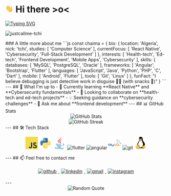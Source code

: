 # <img src="https://raw.githubusercontent.com/ABSphreak/ABSphreak/master/gifs/Hi.gif" width="5%"> Hi there >o<
<a href="https://git.io/typing-svg"><img src="https://readme-typing-svg.demolab.com?font=Fira+Code&size=16&duration=7000&pause=1000&color=5CF713&background=FFFFFF00&width=435&lines=~%24I+love+to+code+things+that+matter+.+.+.+" alt="Typing SVG" /></a>
<p align="left"> <img src="https://komarev.com/ghpvc/?username=justcallme-tchi&label=Profile%20views&color=0e75b6&style=flat" alt="justcallme-tchi" /> </p>
### A little more about me
```js
const chaima = {
  bio: {
    location: 'Algeria',
    nick: 'tchi',
    studies: [ 'Computer Science' ],
    currentFocus: [ 'React Native', 'Cybersecurity', 'Full-Stack Development' ]
  },
  interests: [ 'Health-tech', 'Ed-tech', 'Frontend Development', 'Mobile Apps', 'Cybersecurity' ],
  skills: {
    databases: [ 'MySQL', 'PostgreSQL', 'Oracle' ],
    frameworks: [ 'Angular', 'Bootstrap', 'Flutter' ],
    languages: [ 'JavaScript', 'Java', 'Python', 'PHP', 'C', 'Dart' ],
    mobile: [ 'Android', 'Flutter' ],
    tools: [ 'Git', 'Linux' ]
  },
  funFact: "I believe debugging is just detective work in disguise 🕵️‍♀️ (with snacks 🍫)"
}
```
---
## 🚀 What I'm up to
- 🔭 Currently learning **React Native** and **Cybersecurity fundamentals**
- 🤝 Looking to collaborate on **health-tech and ed-tech projects**
- 💡 Seeking guidance on **cybersecurity challenges**
- 💬 Ask me about **frontend development**
---
## 📊 GitHub Stats
<div align="center">
  <img src="https://github-readme-stats.vercel.app/api?username=justcallme-tchi&show_icons=true&theme=radical&hide_border=true&count_private=true" alt="GitHub Stats" />
</div>
<div align="center">
  <img src="https://github-readme-streak-stats.herokuapp.com/?user=justcallme-tchi&theme=radical&hide_border=true" alt="GitHub Streak" />
</div>
---
## 🛠️ Tech Stack
<p align="center">
  <img src="https://raw.githubusercontent.com/devicons/devicon/master/icons/javascript/javascript-original.svg" alt="javascript" width="40" height="40"/>
  <img src="https://raw.githubusercontent.com/devicons/devicon/master/icons/python/python-original.svg" alt="python" width="40" height="40"/>
  <img src="https://raw.githubusercontent.com/devicons/devicon/master/icons/java/java-original.svg" alt="java" width="40" height="40"/>
  <img src="https://www.vectorlogo.zone/logos/flutterio/flutterio-icon.svg" alt="flutter" width="40" height="40"/>
  <img src="https://angular.io/assets/images/logos/angular/angular.svg" alt="angular" width="40" height="40"/>
  <img src="https://raw.githubusercontent.com/devicons/devicon/master/icons/mysql/mysql-original-wordmark.svg" alt="mysql" width="40" height="40"/>
  <img src="https://www.vectorlogo.zone/logos/git-scm/git-scm-icon.svg" alt="git" width="40" height="40"/>
  <img src="https://raw.githubusercontent.com/devicons/devicon/master/icons/linux/linux-original.svg" alt="linux" width="40" height="40"/>
</p>
---
## 📫 Feel free to contact me

<p align="center">
  <a href="https://github.com/justcallme-tchi" target="_blank">
    <img alt="github" src="https://img.icons8.com/clouds/100/000000/github.png" style="padding: 5px;" width="10%">
  </a>
  <a href="https://www.linkedin.com/in/justcallme-tchi/" target="_blank">
    <img alt="linkedin" src="https://img.icons8.com/clouds/100/000000/linkedin.png" style="padding: 5px;" width="10%">
  </a>
  <a href="mailto:hassani.chaima18@gmail.com" target="_blank">
    <img alt="gmail" src="https://img.icons8.com/clouds/100/000000/gmail.png" style="padding: 5px;" width="10%">
  </a>
  <a href="https://instagram.com/justcallme.tchi" target="_blank">
    <img alt="instagram" src="https://img.icons8.com/clouds/100/000000/instagram.png" style="padding: 5px;" width="10%">
  </a>
</p>
---
<div align="center">
  <img src="https://quotes-github-readme.vercel.app/api?type=horizontal&theme=radical" alt="Random Quote" />
</div>
